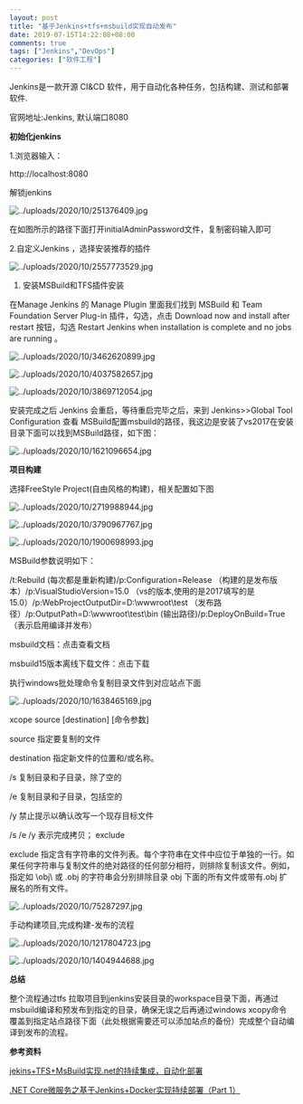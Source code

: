 ```yaml
---
layout: post
title: "基于Jenkins+tfs+msbuild实现自动发布"
date: 2019-07-15T14:22:08+08:00
comments: true
tags: ["Jenkins","DevOps"]
categories: ["软件工程"]
---
```


Jenkins是一款开源 CI&CD 软件，用于自动化各种任务，包括构建、测试和部署软件.

官网地址:Jenkins, 默认端口8080

**初始化jenkins**

1.浏览器输入：

http://localhost:8080

解锁jenkins

![../uploads/2020/10/251376409.jpg](../uploads/2020/10/251376409.jpg)

在如图所示的路径下面打开initialAdminPassword文件，复制密码输入即可

2.自定义Jenkins ，选择安装推荐的插件

![../uploads/2020/10/2557773529.jpg](../uploads/2020/10/2557773529.jpg)

1. 安装MSBuild和TFS插件安装

在Manage Jenkins 的 Manage Plugin 里面我们找到 MSBuild 和 Team Foundation Server Plug-in 插件，勾选，点击 Download now and install after restart 按钮，勾选 Restart Jenkins when installation is complete and no jobs are running 。

![../uploads/2020/10/3462620899.jpg](../uploads/2020/10/3462620899.jpg)

![../uploads/2020/10/4037582657.jpg](../uploads/2020/10/4037582657.jpg)

![../uploads/2020/10/3869712054.jpg](../uploads/2020/10/3869712054.jpg)

安装完成之后 Jenkins 会重启，等待重启完毕之后，来到 Jenkins>>Global Tool Configuration 查看 MSBuild配置msbuild的路径，我这边是安装了vs2017在安装目录下面可以找到MSBuild路径，如下图：

![../uploads/2020/10/1621096654.jpg](../uploads/2020/10/1621096654.jpg)

**项目构建**

选择FreeStyle Project(自由风格的构建)，相关配置如下图

![../uploads/2020/10/2719988944.jpg](../uploads/2020/10/2719988944.jpg)

![../uploads/2020/10/3790967767.jpg](../uploads/2020/10/3790967767.jpg)

![../uploads/2020/10/1900698993.jpg](../uploads/2020/10/1900698993.jpg)

MSBuild参数说明如下：

/t:Rebuild (每次都是重新构建)/p:Configuration=Release （构建的是发布版本）/p:VisualStudioVersion=15.0 （vs的版本,使用的是2017填写的是15.0）/p:WebProjectOutputDir=D:\wwwroot\test （发布路径）/p:OutputPath=D:\wwwroot\test\bin (输出路径)/p:DeployOnBuild=True （表示启用编译并发布）

msbuild文档：点击查看文档

msbuild15版本离线下载文件：点击下载

执行windows批处理命令复制目录文件到对应站点下面

![../uploads/2020/10/1638465169.jpg](../uploads/2020/10/1638465169.jpg)

xcope source [destination] [命令参数]

source 指定要复制的文件

destination 指定新文件的位置和/或名称。

/s 复制目录和子目录，除了空的

/e 复制目录和子目录，包括空的

/y 禁止提示以确认改写一个现存目标文件

/s /e /y 表示完成拷贝； exclude

exclude 指定含有字符串的文件列表。每个字符串在文件中应位于单独的一行。如果任何字符串与复制文件的绝对路径的任何部分相符，则排除复制该文件。例如，指定如 \obj\ 或 .obj 的字符串会分别排除目录 obj 下面的所有文件或带有.obj 扩展名的所有文件。

![../uploads/2020/10/75287297.jpg](../uploads/2020/10/75287297.jpg)

手动构建项目,完成构建-发布的流程

![../uploads/2020/10/1217804723.jpg](../uploads/2020/10/1217804723.jpg)

![../uploads/2020/10/1404944688.jpg](../uploads/2020/10/1404944688.jpg)

**总结**

整个流程通过tfs 拉取项目到jenkins安装目录的workspace目录下面，再通过msbuild编译和预发布到指定的目录，确保无误之后再通过windows xcopy命令覆盖到指定站点路径下面（此处根据需要还可以添加站点的备份）完成整个自动编译到发布的流程。

**参考资料**

[jekins+TFS+MsBuild实现.net的持续集成，自动化部署](https://www.cnblogs.com/tianyang1027/p/10333454.html)

[.NET Core微服务之基于Jenkins+Docker实现持续部署（Part 1）](https://www.cnblogs.com/edisonchou/p/CD_foundation_based_on_jenkins_and_docker.html)